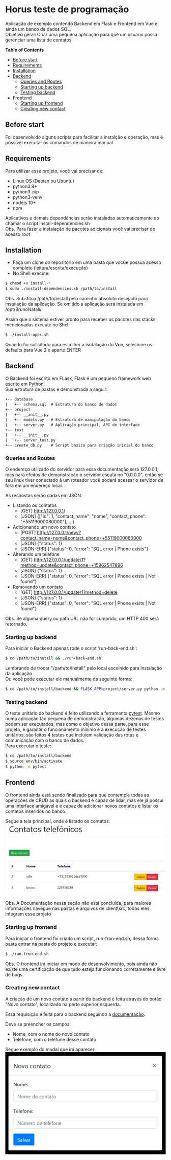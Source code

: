 # Horus teste de programação

Aplicação de exemplo contendo Backend em Flask e Frontend em Vue e ainda um banco de dados SQL.   
Objetivo geral: Criar uma pequena aplicação para que um usuário possa gerenciar uma lista de contatos.

**Table of Contents**
* [Before start](#before-start)
* [Requirements](#requirements)
* [Installation](#installation)
* [Backend](#backend)
    * [Queries and Routes](#queries-and-routes)
    * [Starting up backend](#starting-up-backend)
    * [Testing backend](#testing-backend)
* [Frontend](#frontend)
    * [Starting up frontend](#starting-up-frontend)
    * [Creating new contact](#creating-new-contact)
## Before start
Foi desenvolvido alguns scripts para facilitar a instalção e operação, mas é possível executar õs comandos de maneira manual   

## Requirements
Para utilizar esse projeto, você vai precisar de:
- Linux OS (Debian ou Ubuntu)
- python3.8+
- python3-pip
- python3-venv
- nodejs 10+
- npm

Aplicativos e demais dependências serão instaladas automaticamente ao chamar o script install-dependencies.sh   
Obs. Para fazer a instalação de pacotes adicionais você vai precisar de acesso root

## Installation
- Faça um clone do repositório em uma pasta que voc6e possua acesso completo (leitura/escrita/execução)
- No Shell execute:
```bash
$ chmod +x install-*
$ sudo ./install-dependencies.sh /path/to/install
```
Obs. Substitua /path/to/install pelo caminho absoluto desejado para instalação da aplicação. Se omitido a aplicação será instalada em /opt/BrunoNatali/   
   
Assim que o sistema estiver pronto para receber os pacotes das stacks mencionadas execute no Shell:
```bash 
$ ./install-apps.sh
```
Quando for solicitado para escolher a isntalação do Vue, selecione os defaults para Vue 2 e aparte ENTER

## Backend
O Backend foi escrito em FLask, Flask é um pequeno framework web escrito em Python.   
Sua estrutura de pastas é demonstrada a seguir:
```shell
+-- database
|   +-- schema.sql  # Estrutura do banco de dados
+-- project
|   +-- __init__.py
|   +-- models.py   # Estrutura de manipulação do banco
|   +-- server.py   # Aplicação principal, API de interface
+-- test
|   +-- __init__.py
|   +-- server_test.py
+-- create_db.py    # Script básico para criação inicial do banco
```

### Queries and Routes
O endereço utilizado do servidor para essa documentação será 127.0.0.1, mas para efeitos de demonstração o servidor escuta no "0.0.0.0", então se seu linux tiver conectado à um roteador você poderá acessar o servidor de fora em um endereço local.   

As respostas serão dadas em JSON.   
- Listando os contatos
    - [GET] http://127.0.0.1/
    - [JSON] {["id": 1, "contact_name": "nome", "contact_phone": "+55119000080000"], ...}
- Adicionando um novo contato
    - [POST] http://127.0.0.1/new/?contact_name=nome&contact_phone=+55119000080000
    - [JSON] {"status": 1} 
    - [JSON-ERR] {"status": 0, "error": "SQL error | Phone exists"}
- Alterando um telefone
    - [GET] http://127.0.0.1/update/1?method=update&contact_phone=+15962547896
    - [JSON] {"status": 1}
    - [JSON-ERR] {"status": 0, "error": "SQL error | Phone exists | Not found"} 
- Removendo um contato
    - [GET] http://127.0.0.1/update/1?method=delete
    - [JSON] {"status": 1} 
    - [JSON-ERR] {"status": 0, "error": "SQL error | Phone exists | Not found"} 

Obs. Se alguma query ou path URL não for cumprido, um HTTP 400 será retornado.

### Starting up backend
Para iniciar o Backend apenas rode o script 'run-back-end.sh':
```bash 
$ cd /path/to/install && ./run-back-end.sh
```
Lembrando de trocar "/path/to/install" pelo local escolhido para instalação da aplicação   
Ou você pode executar ele manualmente da seguinte forma:
```bash 
$ cd /path/to/install/backend && FLASK_APP=project/server.py python -m flask run --host=0.0.0.0
```

### Testing backend
O teste unitário do backend é feito utilizando a ferramenta [pytest](https://pytest.org). Mesmo numa aplicação tão pequena de demonstração, algumas dezenas de testes podem ser executados, mas como o objetivo dessa parte, para esse projeto, é garantir o funcionamento mínimo e a execução de testes unitários, são feitos 4 testes que incluiem validação das rotas e comunicação com o banco de dados.   
Para executar o teste:
```bash 
$ cd /path/to/install/backend
$ source env/bin/activate
$ python -m pytest
```

## Frontend
O frontend ainda está sendo finalizado para que contemple todas as operações de CRUD as quais o backend é capaz de lidar, mas ele já possui uma interface amigável e é capaz de adicionar novos contatos e listar os contatos inseridos no banco.   

Segue a tela principal, onde é listado os contatos:   
![list-page](/img/contacts-list.PNG)

Obs. A Documentação nessa seção não está concluida, para maiores informações navegue nas pastas e arquivos de client\src, todos eles integram esse projeto

### Starting up frontend
Para iniciar o frontend foi criado um script, run-fron-end.sh, dessa forma basta entrar na pasta do projeto e executar:   
```bash
$ ./run-fron-end.sh 
```
Obs. O frontend irá iniciar em modo de desenvolvimento, pois ainda não existe uma certificação de que tudo esteja funcionando corretamente e livre de bugs. 

### Creating new contact
A criação de um novo contato a partir do backend é feita através do botão "Novo contato", localizado na perte superior esquerda.  

Essa requisição é feita para o backend seguindo a [documentação](#queries-and-routes).   

Deve se preencher os campos:
- Nome, com o nome do novo contato
- Telefone, com o telefone desse contato

Segue exemplo do modal que irá aparecer:
![new-contact-modal](/img/add-new-contact-modal.PNG)